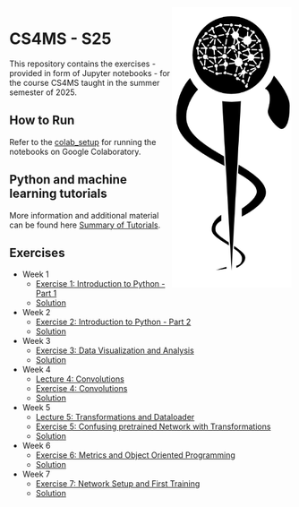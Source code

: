 <img src="images/logo_CS_MS_final.png" height="500" align="right"> 

# CS4MS - S25

This repository contains the exercises - provided in form of Jupyter notebooks - for the course CS4MS taught in the summer semester of 2025.

## How to Run

Refer to the [colab_setup](documents/ColabSetup.md) for running the notebooks on Google Colaboratory.

## Python and machine learning tutorials

More information and additional material can be found here [Summary of Tutorials](documents/ListOfTutorials.md).

## Exercises
- Week 1
  - [Exercise 1: Introduction to Python - Part 1](https://colab.research.google.com/github/CS4MS/CS4MS_S25/blob/main/exercises/Exercise_1.ipynb)
  - [Solution](https://colab.research.google.com/github/CS4MS/CS4MS_S25/blob/main/solutions/Exercise_1_Solution.ipynb)
- Week 2
  - [Exercise 2: Introduction to Python - Part 2](https://colab.research.google.com/github/CS4MS/CS4MS_S25/blob/main/exercises/Exercise_2.ipynb)
  - [Solution](https://colab.research.google.com/github/CS4MS/CS4MS_S25/blob/main/solutions/Exercise_2_Solution.ipynb)
- Week 3
  - [Exercise 3: Data Visualization and Analysis](https://colab.research.google.com/github/CS4MS/CS4MS_S25/blob/main/exercises/Exercise_3.ipynb)
  - [Solution](https://colab.research.google.com/github/CS4MS/CS4MS_S25/blob/main/solutions/Exercise_3_Solution.ipynb)
- Week 4
  - [Lecture 4: Convolutions](https://colab.research.google.com/github/CS4MS/CS4MS_S25/blob/main/lectures/Lecture_4.ipynb)
  - [Exercise 4: Convolutions](https://colab.research.google.com/github/CS4MS/CS4MS_S25/blob/main/exercises/Exercise_4.ipynb)
  - [Solution](https://colab.research.google.com/github/CS4MS/CS4MS_S25/blob/main/solutions/Exercise_4_Solution.ipynb)
- Week 5
  - [Lecture 5: Transformations and Dataloader](https://colab.research.google.com/github/CS4MS/CS4MS_S25/blob/main/lectures/Lecture_5.ipynb)
  - [Exercise 5: Confusing pretrained Network with Transformations](https://colab.research.google.com/github/CS4MS/CS4MS_S25/blob/main/exercises/Exercise_5.ipynb) 
  - [Solution](https://colab.research.google.com/github/CS4MS/CS4MS_S25/blob/main/solutions/Exercise_5_Solution.ipynb)
- Week 6
  - [Exercise 6: Metrics and Object Oriented Programming](https://colab.research.google.com/github/CS4MS/CS4MS_S25/blob/main/exercises/Exercise_6.ipynb)
  - [Solution](https://colab.research.google.com/github/CS4MS/CS4MS_S25/blob/main/solutions/Exercise_6_Solution.ipynb)
- Week 7
  - [Exercise 7: Network Setup and First Training](https://colab.research.google.com/github/CS4MS/CS4MS_S25/blob/main/exercises/Exercise_7.ipynb)
  - [Solution](https://colab.research.google.com/github/CS4MS/CS4MS_S25/blob/main/solutions/Exercise_7_Solution.ipynb)
<!--   - [Exercise 7b: Network Setup and First Training - part 2](https://colab.research.google.com/github/CS4MS/CS4MS_S25/blob/main/exercises/Exercise_7b.ipynb)
  - [Solution](https://colab.research.google.com/github/CS4MS/CS4MS_S25/blob/main/solutions/Exercise_7b_Solution.ipynb) -->
